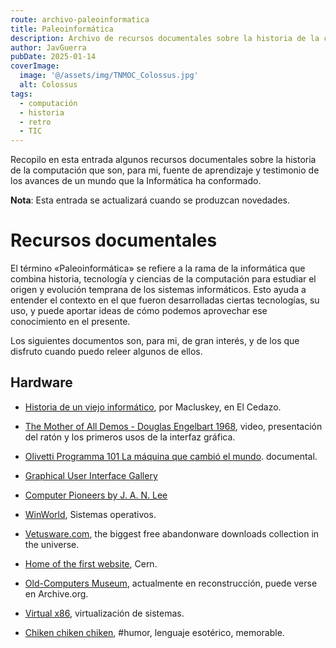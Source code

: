 ```yaml
---
route: archivo-paleoinformatica
title: Paleoinformática
description: Archivo de recursos documentales sobre la historia de la computación
author: JavGuerra
pubDate: 2025-01-14
coverImage:
  image: '@/assets/img/TNMOC_Colossus.jpg'
  alt: Colossus
tags: 
  - computación
  - historia
  - retro
  - TIC
---
```


Recopilo en esta entrada algunos recursos documentales sobre la historia de la computación que son, para mi, fuente de aprendizaje y testimonio de los avances de un mundo que la Informática ha conformado.

<span class="note">**Nota**: Esta entrada se actualizará cuando se produzcan novedades.</span>

# Recursos documentales

El término «Paleoinformática» se refiere a la rama de la informática que combina historia, tecnología y ciencias de la computación para estudiar el origen y evolución temprana de los sistemas informáticos. Esto ayuda a entender el contexto en el que fueron desarrolladas ciertas tecnologías, su uso, y puede aportar ideas de cómo podemos aprovechar ese conocimiento en el presente.

Los siguientes documentos son, para mi, de gran interés, y de los que disfruto cuando puedo releer algunos de ellos.

## Hardware

- [Historia de un viejo informático](https://eltamiz.com/elcedazo/series/historia-de-un-viejo-informatico/), por Macluskey, en El Cedazo.

- [The Mother of All Demos - Douglas Engelbart 1968](https://www.youtube.com/playlist?list=PLCGFadV4FqU193yw84Q_5u35aCl25f6ru), video, presentación del ratón y los primeros usos de la interfaz gráfica.

- [Olivetti Programma 101 La máquina que cambió el mundo](https://youtu.be/gm_XuJS7tZY?si=p2ZC-tkwG5LlDngx). documental.

- [Graphical User Interface Gallery](https://guidebookgallery.org/screenshots)

- [Computer Pioneers by J. A. N. Lee](https://history.computer.org/pioneers/index.html)

- [WinWorld](https://winworldpc.com/library/operating-systems), Sistemas operativos.

- [Vetusware.com](https://vetusware.com/), the biggest free abandonware downloads collection in the universe.

- [Home of the first website](https://info.cern.ch/), Cern.

- [Old-Computers Museum](https://www.old-computers.com/), actualmente en reconstrucción, puede verse en Archive.org.

- [Virtual x86](https://copy.sh/v86/), virtualización de sistemas.

- [Chiken chiken chiken](https://youtu.be/yL_-1d9OSdk?si=NhS9jltk8CwSH1Ln), #humor, lenguaje esotérico, memorable.
